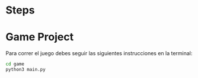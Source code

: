 # Steps

# Game Project

Para correr el juego debes seguir las siguientes instrucciones en la terminal:

```sh
cd game
python3 main.py